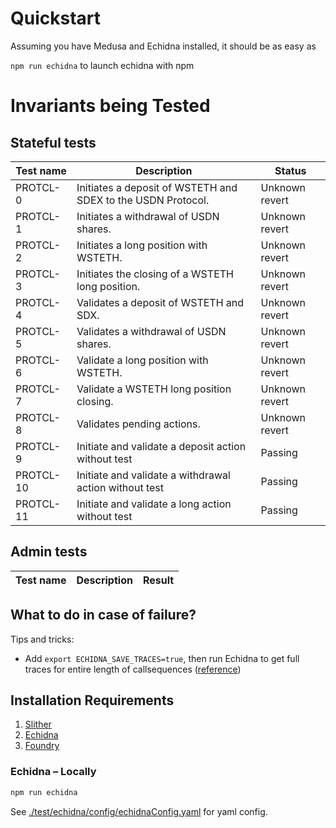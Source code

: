 # Quickstart 

Assuming you have Medusa and Echidna installed, it should be as easy as 

`npm run echidna` to launch echidna with npm

# Invariants being Tested

## Stateful tests

| Test name      | Description                                                             | Status |
|---------|-------------------------------------------------------------------------|--------|
| PROTCL-0  | Initiates a deposit of WSTETH and SDEX to the USDN Protocol.             | Unknown revert |
| PROTCL-1  | Initiates a withdrawal of USDN shares.                   | Unknown revert |
| PROTCL-2  | Initiates a long position with WSTETH.       | Unknown revert |
| PROTCL-3  | Initiates the closing of a WSTETH long position. | Unknown revert |
| PROTCL-4  | Validates a deposit of WSTETH and SDX.                   | Unknown revert |
| PROTCL-5  | Validates a withdrawal of USDN shares.               | Unknown revert |
| PROTCL-6  | Validate a long position with WSTETH.      | Unknown revert |
| PROTCL-7  | Validate a WSTETH long position closing.                | Unknown revert |
| PROTCL-8  | Validates pending actions.              | Unknown revert |
| PROTCL-9  | Initiate and validate a deposit action without test              | Passing |
| PROTCL-10  | Initiate and validate a withdrawal action without test              | Passing |
| PROTCL-11  | Initiate and validate a long action without test              | Passing |

## Admin tests
| Test name       | Description                                                                                                            | Result |
|----------|------------------------------------------------------------------------------------------------------------------------|--------|

## What to do in case of failure?

Tips and tricks:
- Add `export ECHIDNA_SAVE_TRACES=true`, then run Echidna to get full traces for entire length of callsequences ([reference](https://github.com/crytic/echidna/pull/1180))

## Installation Requirements

1. [Slither](https://github.com/crytic/slither/)
2. [Echidna](https://github.com/crytic/echidna)
3. [Foundry](https://book.getfoundry.sh/getting-started/installation)

### Echidna – Locally

```bash
npm run echidna
```

See [./test/echidna/config/echidnaConfig.yaml](./test/echidna/config/echidnaConfig.yaml) for yaml config.
